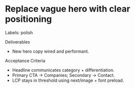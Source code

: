 # Replace vague hero with clear positioning

Labels: polish

Deliverables
- New hero copy wired and performant.

Acceptance Criteria
- Headline communicates category + differentiation.
- Primary CTA -> Companies; Secondary -> Contact.
- LCP stays in threshold using next/image + font preload.
